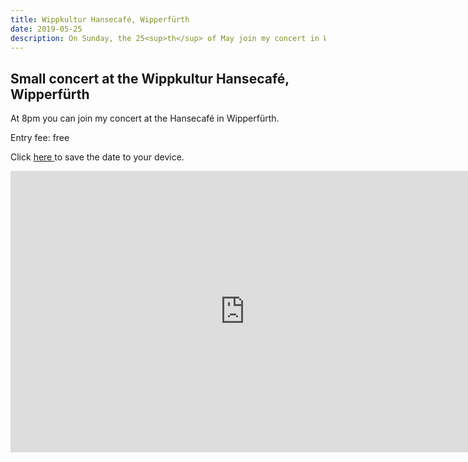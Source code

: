 ```yaml
---
title: Wippkultur Hansecafé, Wipperfürth
date: 2019-05-25
description: On Sunday, the 25<sup>th</sup> of May join my concert in Wipperfürth.
---
```


## Small concert at the Wippkultur Hansecafé, Wipperfürth

At 8pm you can join my concert at the Hansecafé in Wipperfürth.

Entry fee: free

Click <a href="/dates/wippkultur.ics" download>here
</a> to save the date to your device.

<iframe src="https://www.google.com/maps/embed?pb=!1m18!1m12!1m3!1d6483.551665871891!2d7.281303504425724!3d51.04515212048007!2m3!1f0!2f0!3f0!3m2!1i1024!2i768!4f13.1!3m3!1m2!1s0x47bed3d2ce01559d%3A0xa62c44833a945cc9!2sSt.+Marien+K%C3%BCrten+-+B%C3%BCro+St.+Margareta+Olpe!5e0!3m2!1sen!2sde!4v1555333767440!5m2!1sen!2sde" width="750" height="450" frameborder="0" style="border:0" allowfullscreen></iframe>
